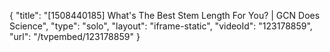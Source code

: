 {
    "title": "[1508440185] What's The Best Stem Length For You? | GCN Does Science",
    "type": "solo",
    "layout": "iframe-static",
    "videoId": "123178859",
    "url": "\/tvpembed\/123178859"
}
